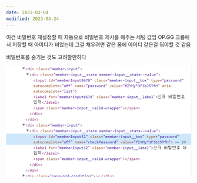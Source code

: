 ```yaml
---
date: 2023-03-04
modified: 2023-04-24
---
```

이건 비밀번호 재설정할 때
자동으로 비밀번호 제시를 해주는 세팅 값임
OP.GG
크롬에서 저장할 때 아이디가 비었는데
그걸 채우려면 같은 폼에 아이디 같은걸 둬야할 것 같음

비밀번호를 숨기는 것도 고려할만하다


![](file/무제%20파일.png)
